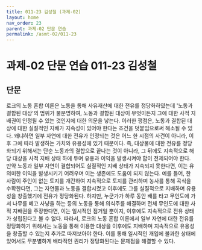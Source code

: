 ```yaml
---
title: 011-23 김성철 (과제-02)
layout: home
nav_order: 23
parent: 과제-02 단문 연습
permalink: /asmt-02/011-23
---
```


# 과제-02 단문 연습 011-23 김성철 

## 단문

로크의 노동 혼합 이론은 노동을 통해 사유재산에 대한 전유를 정당화하였는데 '노동과 결합된 대상'의 범위가 불분명하여, 노동과 결합된 대상이 무엇이든지 그에 대한 사적 지배권이 인정될 수 있는 것인지에 대한 의문을 낳는다. 이러한 쟁점은, 노동과 결합된 대상에 대한 실질적인 지배가 지속성이 있어야 한다는 조건을 덧붙임으로써 해소될 수 있다. 왜냐하면 일부 자연에 대한 전유가 인정되는 것은 어느 한 시점의 사건이 아니라, 이후 그에 따라 발생하는 가치와 유용성에 있기 때문이다. 즉, 대상물에 대한 전유를 정당화되기 위해서는 단순 노동과의 결합으로 끝나는 것이 아니라, 그 뒤에도 지속적으로 해당 대상을 사적 지배 상태 하에 두며 유용과 이익을 발생시켜야 함이 전제되어야 한다. 만약 노동과 일부 자연이 결합되어도 실질적인 지배 상태가 지속되지 못한다면, 이는 유의미한 이익을 발생시키기 어려우며 이는 생존에도 도움이 되지 않는다. 예를 들어, 한 사람이 주인이 없는 토지를 개간하여 지속적으로 토지를 관리하며 농사를 통해 곡식을 수확한다면, 그는 자연물과 노동을 결합시켰고 이후에도 그를 실질적으로 지배하며 유용성을 창출했기에 전유가 정당화된다. 하지만, 누군가가 하루 동안 배를 타고 무인도에 가서 나무를 베고 사냥을 하는 등의 노동을 통해 의식주를 해결하며 전체 무인도에 대한 사적 지배권을 주장한다면, 이는 일시적인 점거일 뿐이지, 이후에도 지속적으로 전유 상태가 성립된다고 볼 수 없다. 따라서, 로크의 노동 혼합 이론에서 일부 자연에 대한 전유를 정당화하기 위해서는 노동을 통해 이용한 대상을 이후에도 지배하며 지속적으로 유용성을 창출할 수 있는지 추가로 따져보아야 한다. 이를 통해 일시적인 개입에 불과한 상태에 있어서도 무분별하게 배타적인 권리가 정당화된다는 문제점을 해결할 수 있다.

